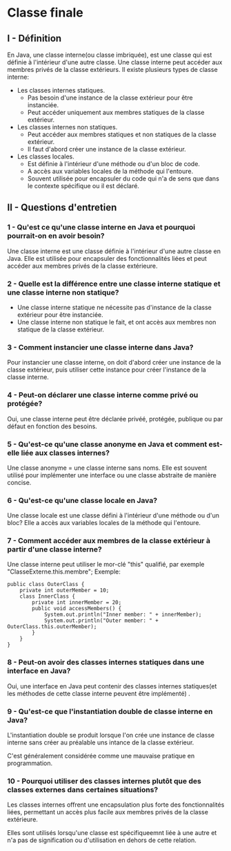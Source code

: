 # Classe finale
## I - Définition
En Java, une classe interne(ou classe imbriquée), est une classe qui est définie à l'intérieur d'une autre classe.
Une classe interne peut accéder aux membres privés de la classe extérieurs.
Il existe plusieurs types de classe interne:
- Les classes internes statiques.  
    -   Pas besoin d'une instance de la classe extérieur pour être instanciée.
    -   Peut accéder uniquement aux membres statiques de la classe extérieur.
- Les classes internes non statiques.
    -   Peut accéder aux membres statiques et non statiques de la classe extérieur.
    -   Il faut d'abord créer une instance de la classe extérieur.
- Les classes locales.
    - Est définie à l'intérieur d'une méthode ou d'un bloc de code. 
    - A accès aux variables locales de la méthode qui l'entoure.
    - Souvent utilisée pour encapsuler du code qui n'a de sens que dans le contexte spécifique ou il est déclaré.

## II - Questions d'entretien
### 1 - Qu'est ce qu'une classe interne en Java et pourquoi pourrait-on en avoir besoin?

Une classe interne est une classe définie à l'intérieur d'une autre classe en Java.
Elle est utilisée pour encapsuler des fonctionnalités liées et peut accéder aux membres privés de la classe extérieure.

### 2 - Quelle est la différence entre une classe interne statique et une classe interne non statique?

- Une classe interne statique ne nécessite pas d'instance de la classe extérieur pour être instanciée.
- Une classe interne non statique le fait, et ont accès aux membres non statique de la classe extérieur.

### 3 - Comment instancier une classe interne dans Java?

Pour instancier une classe interne, on doit d'abord créer une instance de la classe extérieur, puis utiliser cette instance pour créer l'instance de la classe interne.

### 4 - Peut-on déclarer une classe interne comme privé ou protégée?

Oui, une classe interne peut être déclarée privéé, protégée, publique ou par défaut en fonction des besoins.

### 5 - Qu'est-ce qu'une classe anonyme en Java et comment est-elle liée aux classes internes?

Une classe anonyme = une classe interne sans noms.
Elle est souvent utilisé pour implémenter une interface ou une classe abstraite de manière concise.

### 6 - Qu'est-ce qu'une classe locale en Java?

Une classe locale est une classe défini à l'intérieur d'une méthode ou d'un bloc?
Elle a accès aux variables locales de la méthode qui l'entoure.

### 7 - Comment accéder aux membres de la classe extérieur à partir d'une classe interne?

Une classe interne peut utiliser le mor-clé "this" qualifié, par exemple "ClasseExterne.this.membre";
Exemple:
```
public class OuterClass {
    private int outerMember = 10;
    class InnerClass {
        private int innerMember = 20;
        public void accessMembers() {
            System.out.println("Inner member: " + innerMember);
            System.out.println("Outer member: " + OuterClass.this.outerMember);
        }
    }
}
```

### 8 - Peut-on avoir des classes internes statiques dans une interface en Java?

Oui, une interface en Java peut contenir des classes internes statiques(et les méthodes de cette classe interne peuvent être implémenté) .

### 9 - Qu'est-ce que l'instantiation double de classe interne en Java?

L'instantiation double se produit lorsque l'on crée une instance de classe interne sans créer au préalable uns intance de la classe extérieur.

C'est généralement considérée comme une mauvaise pratique en programmation.

### 10 - Pourquoi utiliser des classes internes plutôt que des classes externes dans certaines situations?

Les classes internes offrent une encapsulation plus forte des fonctionnalités liées, permettant un accès plus facile aux membres privés de la classe extérieure.

Elles sont utilisés lorsqu'une classe est spécifiqueemnt liée à une autre et n'a pas de signification ou d'utilisation en dehors de cette relation.

